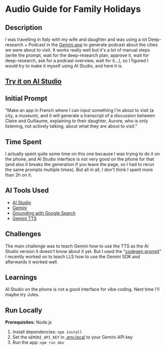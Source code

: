 # Audio Guide for Family Holidays

## Description

I was travelling in Italy with my wife and daughter and was using a lot Deep-research + Podcast in the [Gemini app](gemini.google.com) to generate podcast about the cities we were about to visit. It works really well but it's a lot of manual steps (write the prompt, wait for the deep-research plan, approve it, wait for deep-research, ask for a podcast overview, wait for it...), so I figured I would try to make it myself using AI Studio, and here it is.

## **[Try it on AI Studio](https://aistudio.google.com/apps/drive/1SgDNQ_mHx_k2KOJm1vIrIX8nIVwS3btT?showPreview=true)**

## Initial Prompt

"Make an app in French where I can input something I'm about to visit (a city, a museum), and it will generate a transcript of a discussion between Claire and Guillaume, explaining to their daughter, Aurore, who is only listening, not actively talking, about what they are about to visit."

## Time Spent

I actually spent quite some time on this one because I was trying to do it on the phone, and AI Studio interface is not very good on the phone for that (and also it breaks the generation if you leave the page, so I had to rerun the same prompts multiple times). But all in all, I don't think I spent more than 2h on it.

## AI Tools Used

*   [AI Studio](ai.studio/apps)
*   [Gemini](https://deepmind.google/models/gemini/)
*   [Grounding with Google Search](https://ai.google.dev/gemini-api/docs/google-search)
*   [Gemini TTS](https://ai.google.dev/gemini-api/docs/speech-generation)


## Challenges

The main challenge was to teach Gemini how to use the TTS as the AI Studio version it doesn't know about it yet. But I used the "[codegen prompt](https://github.com/googleapis/js-genai/blob/main/codegen_instructions.md)" I recently worked on to teach LLS how to use the Gemini SDK and afterwards it worked well.

## Learnings

AI Studio on the phone is not a good interface for vibe coding. Next time I'll maybe try Jules.

## Run Locally

**Prerequisites:**  Node.js


1. Install dependencies:
   `npm install`
2. Set the `GEMINI_API_KEY` in [.env.local](.env.local) to your Gemini API key
3. Run the app:
   `npm run dev`
